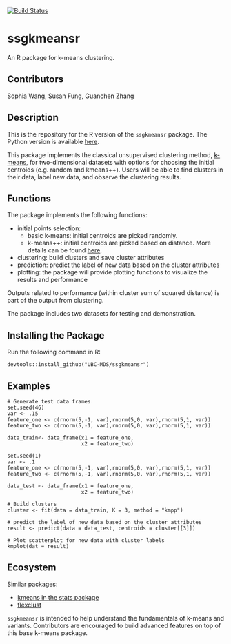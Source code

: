[![Build Status](https://travis-ci.org/UBC-MDS/ssgkmeansr.svg?branch=master)](https://travis-ci.org/UBC-MDS/ssgkmeansr)

# ssgkmeansr

An R package for k-means clustering.

## Contributors

Sophia Wang, Susan Fung, Guanchen Zhang

## Description

This is the repository for the R version of the `ssgkmeansr` package. The Python version is available [here](https://github.com/UBC-MDS/ssg_pymeans).

This package implements the classical unsupervised clustering method, [k-means](https://en.wikipedia.org/wiki/K-means_clustering), for two-dimensional datasets with options for choosing the initial centroids (e.g. random and kmeans++). Users will be able to find clusters in their data, label new data, and observe the clustering results.

## Functions

The package implements the following functions:

- initial points selection:
  -  basic k-means: initial centroids are picked randomly.
  -  k-means++: initial centroids are picked based on distance. More details can be found [here](https://en.wikipedia.org/wiki/K-means%2B%2B).
- clustering: build clusters and save cluster attributes
- prediction: predict the label of new data based on the cluster attributes
- plotting: the package will provide plotting functions to visualize the results and performance

Outputs related to performance (within cluster sum of squared distance) is part of the output from clustering.

The package includes two datasets for testing and demonstration.

## Installing the Package

Run the following command in R:

`devtools::install_github("UBC-MDS/ssgkmeansr")`

## Examples
```
# Generate test data frames
set.seed(46)
var <- .15
feature_one <- c(rnorm(5,-1, var),rnorm(5,0, var),rnorm(5,1, var))
feature_two <- c(rnorm(5,-1, var),rnorm(5,0, var),rnorm(5,1, var))

data_train<- data_frame(x1 = feature_one,
                        x2 = feature_two)

set.seed(1)
var <- .1
feature_one <- c(rnorm(5,-1, var),rnorm(5,0, var),rnorm(5,1, var))
feature_two <- c(rnorm(5,-1, var),rnorm(5,0, var),rnorm(5,1, var))

data_test <- data_frame(x1 = feature_one,
                        x2 = feature_two)

# Build clusters
cluster <- fit(data = data_train, K = 3, method = "kmpp")

# predict the label of new data based on the cluster attributes
result <- predict(data = data_test, centroids = cluster[[3]])

# Plot scatterplot for new data with cluster labels
kmplot(dat = result)
```

## Ecosystem

Similar packages:

- [kmeans in the stats package](https://stat.ethz.ch/R-manual/R-devel/library/stats/html/kmeans.html)
- [flexclust](https://cran.r-project.org/web/packages/flexclust/flexclust.pdf)

`ssgkmeansr` is intended to help understand the fundamentals of k-means and variants. Contributors are encouraged to build advanced features on top of this base k-means package.
